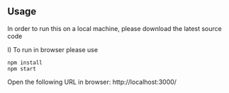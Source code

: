 ## Usage

In order to run this on a local machine, please download the latest source code


I) To run in browser please use

```
npm install
npm start
```

Open the following URL in browser:
http://localhost:3000/
